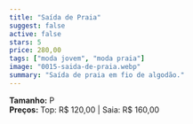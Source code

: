 ```yaml
---
title: "Saída de Praia"
suggest: false
active: false
stars: 5
price: 280,00
tags: ["moda jovem", "moda praia"]
image: "0015-saida-de-praia.webp"
summary: "Saída de praia em fio de algodão."
---
```


**Tamanho:** P  
**Preços:** Top: R$ 120,00  |  Saia: R$ 160,00